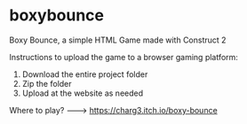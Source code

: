 # boxybounce
Boxy Bounce, a simple HTML Game made with Construct 2

Instructions to upload the game to a browser gaming platform:
1. Download the entire project folder
2. Zip the folder
3. Upload at the website as needed

Where to play? --->
https://charg3.itch.io/boxy-bounce
